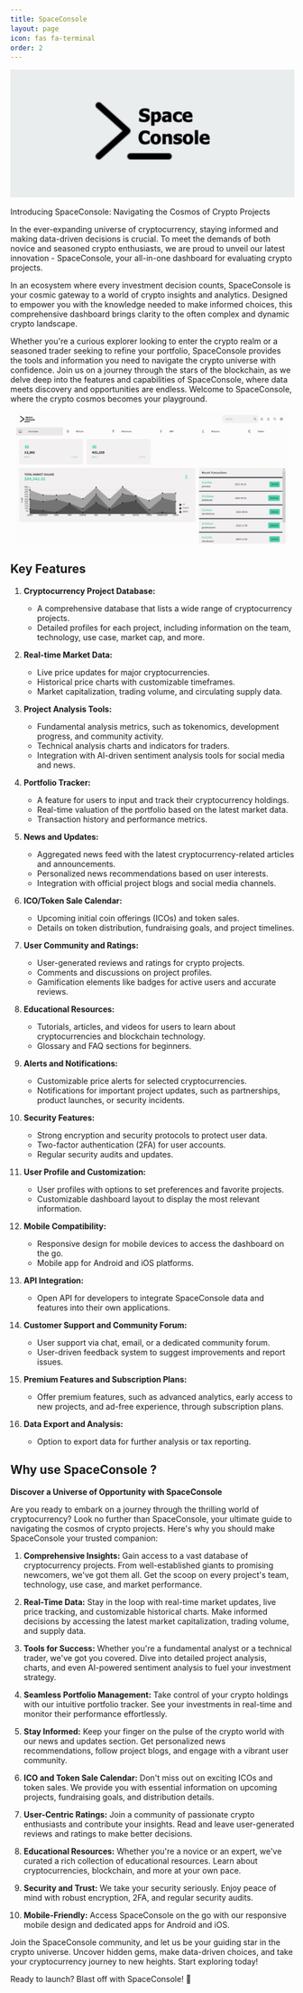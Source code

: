 ```yaml
---
title: SpaceConsole 
layout: page
icon: fas fa-terminal
order: 2
---
```


![SpaceConsole](/assets/img/articles/spaceConsole_banner.png)

Introducing SpaceConsole: Navigating the Cosmos of Crypto Projects

In the ever-expanding universe of cryptocurrency, staying informed and making data-driven decisions is crucial. To meet the demands of both novice and seasoned crypto enthusiasts, we are proud to unveil our latest innovation - SpaceConsole, your all-in-one dashboard for evaluating crypto projects.

In an ecosystem where every investment decision counts, SpaceConsole is your cosmic gateway to a world of crypto insights and analytics. Designed to empower you with the knowledge needed to make informed choices, this comprehensive dashboard brings clarity to the often complex and dynamic crypto landscape.

Whether you're a curious explorer looking to enter the crypto realm or a seasoned trader seeking to refine your portfolio, SpaceConsole provides the tools and information you need to navigate the crypto universe with confidence. Join us on a journey through the stars of the blockchain, as we delve deep into the features and capabilities of SpaceConsole, where data meets discovery and opportunities are endless. Welcome to SpaceConsole, where the crypto cosmos becomes your playground.

<style>

.flex-container {
  display: flex;
  flex-direction: row;
  justify content: space-between;
  width: 100%;
  justify-content: space-around;
}

.dashboard {
  padding: 0 10px;
}

/* Responsive layout - makes a one column layout instead of a two-column layout */
@media (max-width: 800px) {
  .flex-container {
    flex-direction: column;
  }
}
</style>

<div class="flex-container">
  <div class="dashboard">
    <img src="/assets/img/dashboard/dashboard_1.png" alt="dashbord_1" class="pic">
  </div>
</div>

## Key Features

1. **Cryptocurrency Project Database:**
   - A comprehensive database that lists a wide range of cryptocurrency projects.
   - Detailed profiles for each project, including information on the team, technology, use case, market cap, and more.

2. **Real-time Market Data:**
   - Live price updates for major cryptocurrencies.
   - Historical price charts with customizable timeframes.
   - Market capitalization, trading volume, and circulating supply data.

3. **Project Analysis Tools:**
   - Fundamental analysis metrics, such as tokenomics, development progress, and community activity.
   - Technical analysis charts and indicators for traders.
   - Integration with AI-driven sentiment analysis tools for social media and news.

4. **Portfolio Tracker:**
   - A feature for users to input and track their cryptocurrency holdings.
   - Real-time valuation of the portfolio based on the latest market data.
   - Transaction history and performance metrics.

5. **News and Updates:**
   - Aggregated news feed with the latest cryptocurrency-related articles and announcements.
   - Personalized news recommendations based on user interests.
   - Integration with official project blogs and social media channels.

6. **ICO/Token Sale Calendar:**
   - Upcoming initial coin offerings (ICOs) and token sales.
   - Details on token distribution, fundraising goals, and project timelines.

7. **User Community and Ratings:**
   - User-generated reviews and ratings for crypto projects.
   - Comments and discussions on project profiles.
   - Gamification elements like badges for active users and accurate reviews.

8. **Educational Resources:**
   - Tutorials, articles, and videos for users to learn about cryptocurrencies and blockchain technology.
   - Glossary and FAQ sections for beginners.

9. **Alerts and Notifications:**
   - Customizable price alerts for selected cryptocurrencies.
   - Notifications for important project updates, such as partnerships, product launches, or security incidents.

10. **Security Features:**
    - Strong encryption and security protocols to protect user data.
    - Two-factor authentication (2FA) for user accounts.
    - Regular security audits and updates.

11. **User Profile and Customization:**
    - User profiles with options to set preferences and favorite projects.
    - Customizable dashboard layout to display the most relevant information.

12. **Mobile Compatibility:**
    - Responsive design for mobile devices to access the dashboard on the go.
    - Mobile app for Android and iOS platforms.

13. **API Integration:**
    - Open API for developers to integrate SpaceConsole data and features into their own applications.

14. **Customer Support and Community Forum:**
    - User support via chat, email, or a dedicated community forum.
    - User-driven feedback system to suggest improvements and report issues.

15. **Premium Features and Subscription Plans:**
    - Offer premium features, such as advanced analytics, early access to new projects, and ad-free experience, through subscription plans.

16. **Data Export and Analysis:**
    - Option to export data for further analysis or tax reporting.

## Why use SpaceConsole ?

**Discover a Universe of Opportunity with SpaceConsole**

Are you ready to embark on a journey through the thrilling world of cryptocurrency? Look no further than SpaceConsole, your ultimate guide to navigating the cosmos of crypto projects. Here's why you should make SpaceConsole your trusted companion:

1. **Comprehensive Insights:** Gain access to a vast database of cryptocurrency projects. From well-established giants to promising newcomers, we've got them all. Get the scoop on every project's team, technology, use case, and market performance.

2. **Real-Time Data:** Stay in the loop with real-time market updates, live price tracking, and customizable historical charts. Make informed decisions by accessing the latest market capitalization, trading volume, and supply data.

3. **Tools for Success:** Whether you're a fundamental analyst or a technical trader, we've got you covered. Dive into detailed project analysis, charts, and even AI-powered sentiment analysis to fuel your investment strategy.

4. **Seamless Portfolio Management:** Take control of your crypto holdings with our intuitive portfolio tracker. See your investments in real-time and monitor their performance effortlessly.

5. **Stay Informed:** Keep your finger on the pulse of the crypto world with our news and updates section. Get personalized news recommendations, follow project blogs, and engage with a vibrant user community.

6. **ICO and Token Sale Calendar:** Don't miss out on exciting ICOs and token sales. We provide you with essential information on upcoming projects, fundraising goals, and distribution details.

7. **User-Centric Ratings:** Join a community of passionate crypto enthusiasts and contribute your insights. Read and leave user-generated reviews and ratings to make better decisions.

8. **Educational Resources:** Whether you're a novice or an expert, we've curated a rich collection of educational resources. Learn about cryptocurrencies, blockchain, and more at your own pace.

9. **Security and Trust:** We take your security seriously. Enjoy peace of mind with robust encryption, 2FA, and regular security audits.

10. **Mobile-Friendly:** Access SpaceConsole on the go with our responsive mobile design and dedicated apps for Android and iOS.

Join the SpaceConsole community, and let us be your guiding star in the crypto universe. Uncover hidden gems, make data-driven choices, and take your cryptocurrency journey to new heights. Start exploring today!

Ready to launch? Blast off with SpaceConsole! 🚀
